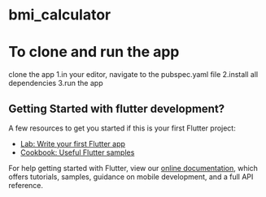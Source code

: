 # bmi_calculator

# To clone and run the app
clone the app
1.in your editor, navigate to the pubspec.yaml file
2.install all dependencies
3.run the app



## Getting Started with flutter development?

A few resources to get you started if this is your first Flutter project:

- [Lab: Write your first Flutter app](https://flutter.dev/docs/get-started/codelab)
- [Cookbook: Useful Flutter samples](https://flutter.dev/docs/cookbook)

For help getting started with Flutter, view our
[online documentation](https://flutter.dev/docs), which offers tutorials,
samples, guidance on mobile development, and a full API reference.
